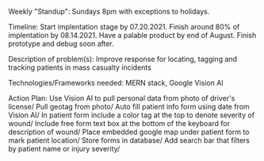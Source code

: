 Weekly "Standup": Sundays 8pm with exceptions to holidays.

Timeline:   Start implentation stage by 07.20.2021. 
            Finish around 80% of implentation by 08.14.2021. 
            Have a palable product by end of August. 
            Finish prototype and debug soon after.

Description of problem(s): Improve response for locating, tagging and tracking patients in mass casualty incidents

Technologies/Frameworks needed: MERN stack, Google Vision AI

Action Plan: 	Use Vision AI to pull personal data from photo of driver's license/
                Pull geotag from photo/
                Auto fill patient info form using date from Vision AI/
                In patient form include a color tag at the top to denote severity of wound/
                Include free form text box at the bottom of the keyboard for description of wound/
                Place embedded google map under patient form to mark patient location/
                Store forms in database/
                Add search bar that filters by patient name or injury severity/

